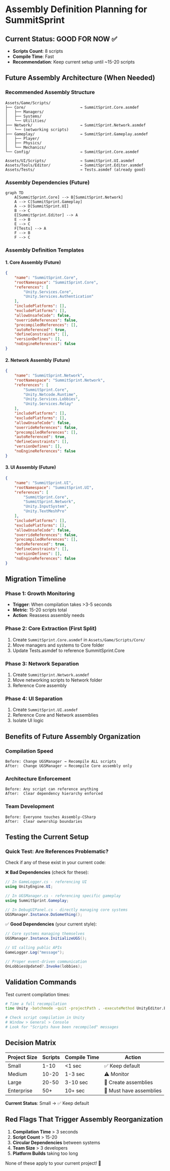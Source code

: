 # Assembly Definition Planning for SummitSprint

## Current Status: GOOD FOR NOW ✅
- **Scripts Count**: 8 scripts
- **Compile Time**: Fast
- **Recommendation**: Keep current setup until ~15-20 scripts

## Future Assembly Architecture (When Needed)

### Recommended Assembly Structure

```
Assets/Game/Scripts/
├── Core/                        → SummitSprint.Core.asmdef
│   ├── Managers/
│   ├── Systems/ 
│   └── Utilities/
├── Network/                     → SummitSprint.Network.asmdef
│   └── (networking scripts)
├── Gameplay/                    → SummitSprint.Gameplay.asmdef  
│   ├── Player/
│   ├── Physics/
│   └── Mechanics/
└── Config/                      → SummitSprint.Core.asmdef

Assets/UI/Scripts/               → SummitSprint.UI.asmdef
Assets/Tools/Editor/             → SummitSprint.Editor.asmdef
Assets/Tests/                    → Tests.asmdef (already good)
```

### Assembly Dependencies (Future)

```mermaid
graph TD
    A[SummitSprint.Core] --> B[SummitSprint.Network]
    A --> C[SummitSprint.Gameplay] 
    A --> D[SummitSprint.UI]
    B --> C
    E[SummitSprint.Editor] --> A
    E --> B
    E --> C
    F[Tests] --> A
    F --> B
    F --> C
```

### Assembly Definition Templates

#### 1. Core Assembly (Future)
```json
{
    "name": "SummitSprint.Core",
    "rootNamespace": "SummitSprint.Core",
    "references": [
        "Unity.Services.Core",
        "Unity.Services.Authentication"
    ],
    "includePlatforms": [],
    "excludePlatforms": [],
    "allowUnsafeCode": false,
    "overrideReferences": false,
    "precompiledReferences": [],
    "autoReferenced": true,
    "defineConstraints": [],
    "versionDefines": [],
    "noEngineReferences": false
}
```

#### 2. Network Assembly (Future)
```json
{
    "name": "SummitSprint.Network",
    "rootNamespace": "SummitSprint.Network", 
    "references": [
        "SummitSprint.Core",
        "Unity.Netcode.Runtime",
        "Unity.Services.Lobbies",
        "Unity.Services.Relay"
    ],
    "includePlatforms": [],
    "excludePlatforms": [],
    "allowUnsafeCode": false,
    "overrideReferences": false,
    "precompiledReferences": [],
    "autoReferenced": true,
    "defineConstraints": [],
    "versionDefines": [],
    "noEngineReferences": false
}
```

#### 3. UI Assembly (Future)
```json
{
    "name": "SummitSprint.UI",
    "rootNamespace": "SummitSprint.UI",
    "references": [
        "SummitSprint.Core",
        "SummitSprint.Network",
        "Unity.InputSystem",
        "Unity.TextMeshPro"
    ],
    "includePlatforms": [],
    "excludePlatforms": [],
    "allowUnsafeCode": false,
    "overrideReferences": false,
    "precompiledReferences": [],
    "autoReferenced": true,
    "defineConstraints": [],
    "versionDefines": [],
    "noEngineReferences": false
}
```

## Migration Timeline

### Phase 1: Growth Monitoring
- **Trigger**: When compilation takes >3-5 seconds
- **Metric**: 15-20 scripts total
- **Action**: Reassess assembly needs

### Phase 2: Core Extraction (First Split)
1. Create `SummitSprint.Core.asmdef` in `Assets/Game/Scripts/Core/`
2. Move managers and systems to Core folder
3. Update Tests.asmdef to reference SummitSprint.Core

### Phase 3: Network Separation
1. Create `SummitSprint.Network.asmdef`
2. Move networking scripts to Network folder
3. Reference Core assembly

### Phase 4: UI Separation
1. Create `SummitSprint.UI.asmdef` 
2. Reference Core and Network assemblies
3. Isolate UI logic

## Benefits of Future Assembly Organization

### Compilation Speed
```
Before: Change UGSManager → Recompile ALL scripts
After:  Change UGSManager → Recompile Core assembly only
```

### Architecture Enforcement  
```
Before: Any script can reference anything
After:  Clear dependency hierarchy enforced
```

### Team Development
```
Before: Everyone touches Assembly-CSharp
After:  Clear ownership boundaries
```

## Testing the Current Setup

### Quick Test: Are References Problematic?

Check if any of these exist in your current code:

❌ **Bad Dependencies** (check for these):
```csharp
// In GameLogger.cs - referencing UI
using UnityEngine.UI;

// In UGSManager.cs - referencing specific gameplay
using SummitSprint.Gameplay;

// In DebugUIPanel.cs - directly managing core systems
UGSManager.Instance.DoSomething();
```

✅ **Good Dependencies** (your current style):
```csharp
// Core systems managing themselves
UGSManager.Instance.InitializeUGS();

// UI calling public APIs
GameLogger.Log("message");

// Proper event-driven communication
OnLobbiesUpdated?.Invoke(lobbies);
```

## Validation Commands

Test current compilation times:
```bash
# Time a full recompilation
time Unity -batchmode -quit -projectPath . -executeMethod UnityEditor.EditorApplication.Exit

# Check script compilation in Unity
# Window > General > Console
# Look for "Scripts have been recompiled" messages
```

## Decision Matrix

| Project Size | Scripts | Compile Time | Action |
|--------------|---------|--------------|--------|
| Small | 1-10 | <1 sec | ✅ Keep default |
| Medium | 10-20 | 1-3 sec | ⚠️ Monitor |
| Large | 20-50 | 3-10 sec | 🔄 Create assemblies |
| Enterprise | 50+ | 10+ sec | 🚨 Must have assemblies |

**Current Status**: Small → ✅ Keep default

## Red Flags That Trigger Assembly Reorganization

1. **Compilation Time** > 3 seconds
2. **Script Count** > 15-20
3. **Circular Dependencies** between systems
4. **Team Size** > 3 developers
5. **Platform Builds** taking too long

None of these apply to your current project! 🎉
